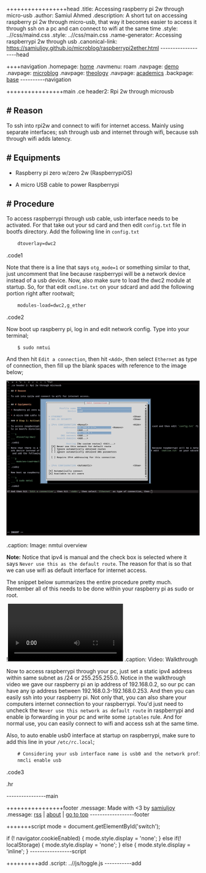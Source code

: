 +++++++++++++++++head
.title: Accessing raspberry pi 2w through micro-usb
.author: Samiul Ahmed
.description: A short tut on accessing raspberry pi 2w through micro-usb, that way it becomes easier to access it through ssh on a pc and can connect to wifi at the same time
.style: ..//css/maind.css
.style: ..//css/main.css
.name-generator: Accessing raspberrypi 2w through usb
.canonical-link: https://samiuljoy.github.io/microblog/raspberrypi2ether.html
-------------------head

++++navigation
.homepage: [home](..//index.html)
.navmenu: roam
.navpage: [demo](..//demo/base.html)
.navpage: [microblog](..//microblog/base.html)
.navpage: [theology](..//theology/base.html)
.navpage: [academics](..//academics/base.html)
.backpage: [base](base.html)
----------navigation

++++++++++++++++main
.ce header2: Rpi 2w through microusb

## # Reason

To ssh into rpi2w and connect to wifi for internet access. Mainly using separate interfaces; ssh through usb and internet through wifi, because ssh through wifi adds latency.


## # Equipments

* Raspberry pi zero w/zero 2w (RaspberrypiOS)

* A micro USB cable to power Raspberrypi

## # Procedure

To access raspberrypi through usb cable, usb interface needs to be activated. For that take out your sd card and then edit `config.txt` file in bootfs directory. Add the following line in `config.txt`


```1
	dtoverlay=dwc2
```
.code1


Note that there is a line that says `otg_mode=1` or something similar to that, just uncomment that line because raspberrypi will be a network device instead of a usb device. Now, also make sure to load the dwc2 module at startup. So, for that edit `cmdline.txt` on your sdcard and add the following portion right after rootwait;


```2
	modules-load=dwc2,g_ether 
```
.code2


Now boot up raspberry pi, log in and edit network config. Type into your terminal;


```no
	$ sudo nmtui
```


And then hit `Edit a connection`, then hit `<Add>`, then select `Ethernet` as type of connection, then fill up the blank spaces with reference to the image below;

![nmtui](../assets/net.png)

.caption: Image: nmtui overview

 **Note:** Notice that ipv4 is manual and the check box is selected where it says `Never use this as the default route`. The reason for that is so that we can use wifi as default interface for internet access.


The snippet below summarizes the entire procedure pretty much. Remember all of this needs to be done within your raspberry pi as sudo or root.

!![nmtui](../assets/nmtui.mp4)
.caption: Video: Walkthrough


Now to access raspberrypi through your pc, just set a static ipv4 address within same subnet as /24 or 255.255.255.0. Notice in the walkthrough video we gave our raspberry pi an ip address of 192.168.0.2, so our pc can have any ip address between 192.168.0.3-192.168.0.253. And then you can easily ssh into your raspberry pi. Not only that, you can also share your computers internet connection to your raspberrypi. You'd just need to uncheck the `Never use this network as default route` in raspberrypi and enable ip forwarding in your pc and write some `iptables` rule. And for normal use, you can easily connect to wifi and access ssh at the same time.

Also, to auto enable usb0 interface at startup on raspberrypi, make sure to add this line in your `/etc/rc.local`;


```3
	# Considering your usb interface name is usb0 and the network profile name is usb;
	nmcli enable usb
```
.code3


.hr

----------------main

++++++++++++++++footer
.message: Made with <3 by [samiuljoy](https://github.com/samiuljoy)
.message: [rss](/rss.xml) | [about](/about.html) | [go to top](#)
------------------footer

+++++++script
mode = document.getElementById('switch');

if (! navigator.cookieEnabled) {
	mode.style.display = 'none';
}
else if(! localStorage) {
	mode.style.display = 'none';
}
else {
	mode.style.display = 'inline';
}
-----------------script

+++++++++add
.script: ..//js/toggle.js
-----------add

